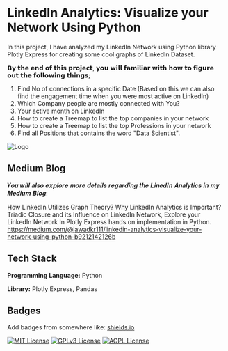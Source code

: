 
# LinkedIn Analytics: Visualize your Network Using Python

In this project, I have analyzed my LinkedIn Network using Python library Plotly Express for creating some cool graphs of LinkedIn Dataset. 

𝗕𝘆 𝘁𝗵𝗲 𝗲𝗻𝗱 𝗼𝗳 𝘁𝗵𝗶𝘀 𝗽𝗿𝗼𝗷𝗲𝗰𝘁, 𝘆𝗼𝘂 𝘄𝗶𝗹𝗹 𝗳𝗮𝗺𝗶𝗹𝗶𝗮𝗿 𝘄𝗶𝘁𝗵 𝗵𝗼𝘄 𝘁𝗼 𝗳𝗶𝗴𝘂𝗿𝗲 𝗼𝘂𝘁 𝘁𝗵𝗲 𝗳𝗼𝗹𝗹𝗼𝘄𝗶𝗻𝗴 𝘁𝗵𝗶𝗻𝗴𝘀;
1. Find No of connections in a specific Date (Based on this we can also find the engagement time when you were most active on LinkedIn)
2. Which Company people are mostly connected with You?
3. Your active month on LinkedIn 
4. How to create a Treemap to list the top companies in your network
5. How to create a Treemap to list the top Professions in your network
6. Find all Positions that contains the word "Data Scientist". 

![Logo](https://miro.medium.com/v2/resize:fit:838/1*lceTTTPq-RGvUhsj_VkHzw.png)

## Medium Blog 
𝒀𝒐𝒖 𝒘𝒊𝒍𝒍 𝒂𝒍𝒔𝒐 𝒆𝒙𝒑𝒍𝒐𝒓𝒆 𝒎𝒐𝒓𝒆 𝒅𝒆𝒕𝒂𝒊𝒍𝒔 𝒓𝒆𝒈𝒂𝒓𝒅𝒊𝒏𝒈 𝒕𝒉𝒆 𝑳𝒊𝒏𝒆𝒅𝑰𝒏 𝑨𝒏𝒂𝒍𝒚𝒕𝒊𝒄𝒔 𝒊𝒏 𝒎𝒚 𝑴𝒆𝒅𝒊𝒖𝒎 𝑩𝒍𝒐𝒈:

How LinkedIn Utilizes Graph Theory?
Why LinkedIn Analytics is Important?
Triadic Closure and its Influence on LinkedIn Network,
Explore your LinkedIn Network In Plotly Express hands on implementation in Python.  
https://medium.com/@jawadkr111/linkedin-analytics-visualize-your-network-using-python-b9212142126b
## Tech Stack

**Programming Language:** Python 

**Library:** Plotly Express, Pandas 


## Badges

Add badges from somewhere like: [shields.io](https://shields.io/)

[![MIT License](https://img.shields.io/badge/License-MIT-green.svg)](https://choosealicense.com/licenses/mit/)
[![GPLv3 License](https://img.shields.io/badge/License-GPL%20v3-yellow.svg)](https://opensource.org/licenses/)
[![AGPL License](https://img.shields.io/badge/license-AGPL-blue.svg)](http://www.gnu.org/licenses/agpl-3.0)

